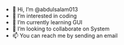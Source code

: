 - 👋 Hi, I’m @abdulsalam013
- 👀 I’m interested in coding
- 🌱 I’m currently learning GUI
- 💞️ I’m looking to collaborate on System
- 📫 You can reach me by sending an email

<!---
abdulsalam013/abdulsalam013 is a ✨ special ✨ repository because its `README.md` (this file) appears on your GitHub profile.
You can click the Preview link to take a look at your changes.
--->

